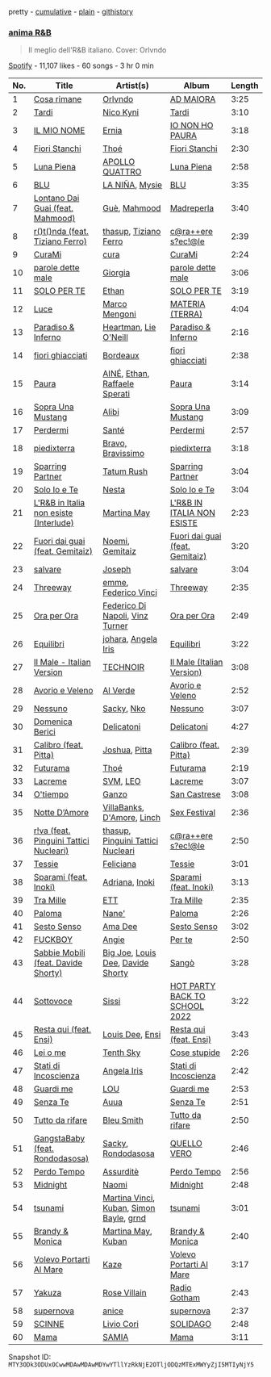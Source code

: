 pretty - [cumulative](/playlists/cumulative/37i9dQZF1DWZuIX5Q3yUjF.md) - [plain](/playlists/plain/37i9dQZF1DWZuIX5Q3yUjF) - [githistory](https://github.githistory.xyz/mackorone/spotify-playlist-archive/blob/main/playlists/plain/37i9dQZF1DWZuIX5Q3yUjF)

### [anima R&B](https://open.spotify.com/playlist/37i9dQZF1DWZuIX5Q3yUjF)

> Il meglio dell'R&B italiano\. Cover: Orlvndo

[Spotify](https://open.spotify.com/user/spotify) - 11,107 likes - 60 songs - 3 hr 0 min

| No. | Title | Artist(s) | Album | Length |
|---|---|---|---|---|
| 1 | [Cosa rimane](https://open.spotify.com/track/1e3bCZEi7yYs9rEnkOUzxL) | [Orlvndo](https://open.spotify.com/artist/3Bmu3aOG2LZCHs0Isd3w5v) | [AD MAIORA](https://open.spotify.com/album/56w0hv0t2fESIzA8Zv3LMS) | 3:25 |
| 2 | [Tardi](https://open.spotify.com/track/6Mg0jN7cUV4yAn7L56I5Hy) | [Nico Kyni](https://open.spotify.com/artist/6aYBFUW1FFuC7TH2qwhuc9) | [Tardi](https://open.spotify.com/album/1lAORflTsEeeGTY4tBgLYw) | 3:10 |
| 3 | [IL MIO NOME](https://open.spotify.com/track/50BtIqilFzXVUMVC6ddTDa) | [Ernia](https://open.spotify.com/artist/3fhMfkPPzksWuw0hEm4ldm) | [IO NON HO PAURA](https://open.spotify.com/album/5QFiKIdFebg1TPv3qjcsAZ) | 3:18 |
| 4 | [Fiori Stanchi](https://open.spotify.com/track/3aVujWlpVrqvuMZvfUpRQu) | [Thoé](https://open.spotify.com/artist/6Ft5DoZtQ4aoquM97AjjBG) | [Fiori Stanchi](https://open.spotify.com/album/19GhCKWuXND7hHB2Jdgecq) | 2:30 |
| 5 | [Luna Piena](https://open.spotify.com/track/2ecfmSG3PujmDgWvoM1Ek0) | [APOLLO QUATTRO](https://open.spotify.com/artist/4s6RBNeuADV5LVSl0lI0m8) | [Luna Piena](https://open.spotify.com/album/6FMLzFO8d3rsLrow6teojH) | 2:58 |
| 6 | [BLU](https://open.spotify.com/track/6w4QgM7NJgyIxAOVdvMR32) | [LA NIÑA](https://open.spotify.com/artist/7F0wzg6BIXNOSrh8ixhobj), [Mysie](https://open.spotify.com/artist/3rf7cB2o79L2LEcl9HIjAf) | [BLU](https://open.spotify.com/album/4sMPCLZ2dW95sOp9pOCfTm) | 3:35 |
| 7 | [Lontano Dai Guai \(feat\. Mahmood\)](https://open.spotify.com/track/2CeXk2ZsTwmJFBWXUSXPzf) | [Guè](https://open.spotify.com/artist/7F2utINZ6tSokSiZTQBE27), [Mahmood](https://open.spotify.com/artist/06nvjg4wBANK6DCHjqtPNd) | [Madreperla](https://open.spotify.com/album/5FnVg6RBrEFUIEpHRw8EB1) | 3:40 |
| 8 | [r\(\)t\(\)nda \(feat\. Tiziano Ferro\)](https://open.spotify.com/track/0GUPqrlZYs3ANVhAifVlgJ) | [thasup](https://open.spotify.com/artist/19i93sA0D7yS9dYoVNBqAA), [Tiziano Ferro](https://open.spotify.com/artist/11TplWqOPQBTmg2eiSLt1m) | [c@ra++ere s?ec!@le](https://open.spotify.com/album/7nDSuDHGJMKFtUTEEVJvUS) | 2:39 |
| 9 | [CuraMi](https://open.spotify.com/track/0nREprhuyJLfKN70qkj4M9) | [cura](https://open.spotify.com/artist/4FhcG8ezeSwe8fQpxYrOjx) | [CuraMi](https://open.spotify.com/album/6hAQFMzyok7QGYRyBS9Z3H) | 2:24 |
| 10 | [parole dette male](https://open.spotify.com/track/72FMKiJcDj3jjUFJgLvZ5Q) | [Giorgia](https://open.spotify.com/artist/0gm1lHoOXAdy5OB4AwFYRr) | [parole dette male](https://open.spotify.com/album/2xfmbz3t4vbIQITzKJrmXd) | 3:06 |
| 11 | [SOLO PER TE](https://open.spotify.com/track/5Lym9E14zAnv4b2FJYfEp5) | [Ethan](https://open.spotify.com/artist/10KF61FrHX7o9dRf0elZ70) | [SOLO PER TE](https://open.spotify.com/album/4u8rILA5sJgKIJidTObCpV) | 3:19 |
| 12 | [Luce](https://open.spotify.com/track/3JNIkNlzpYSVRqRntUVMF0) | [Marco Mengoni](https://open.spotify.com/artist/3xGlLcG9CUrs5MvFkSLOS5) | [MATERIA \(TERRA\)](https://open.spotify.com/album/4aNjXVkVKGFfr2HRkVM302) | 4:04 |
| 13 | [Paradiso & Inferno](https://open.spotify.com/track/4jmdFKP6vJlEOgTXTftaHW) | [Heartman](https://open.spotify.com/artist/7lfWprbkwMtTCuOoKGoYNt), [Lie O'Neill](https://open.spotify.com/artist/3Tg6pYYnrDvaPH2OwyMl3S) | [Paradiso & Inferno](https://open.spotify.com/album/5pS1WGsTET4iAXgeueFCM9) | 2:16 |
| 14 | [fiori ghiacciati](https://open.spotify.com/track/1lnhdEvBwLMS3lwfb42jmW) | [Bordeaux](https://open.spotify.com/artist/64IcDilEU6X8Caozoixn0V) | [fiori ghiacciati](https://open.spotify.com/album/2Ggf9V2RpHuCy10Vu95zQ7) | 2:38 |
| 15 | [Paura](https://open.spotify.com/track/4j3Z9XCFxx24lj4v8Dzbea) | [AINÉ](https://open.spotify.com/artist/6XLKAr0x6aB0V3aAaqAS9h), [Ethan](https://open.spotify.com/artist/10KF61FrHX7o9dRf0elZ70), [Raffaele Sperati](https://open.spotify.com/artist/7MuokJ3qy2kSdX4WLGNKEW) | [Paura](https://open.spotify.com/album/5bJsrcAEowEmZ9Od83S9Cp) | 3:14 |
| 16 | [Sopra Una Mustang](https://open.spotify.com/track/25HgfzXOze0RTThzab9Ix4) | [Alibi](https://open.spotify.com/artist/3s7S0D0ZVdpaWn2lPsMVDa) | [Sopra Una Mustang](https://open.spotify.com/album/5wxfnoMv5IXgkhclKcGwFI) | 3:09 |
| 17 | [Perdermi](https://open.spotify.com/track/6pF0XneVxp19Yd0tn40Rqx) | [Santé](https://open.spotify.com/artist/55EIo5yMfuqGqppQzEBep1) | [Perdermi](https://open.spotify.com/album/0dkeFFn1v88UbqZ9P7DDq1) | 2:57 |
| 18 | [piedixterra](https://open.spotify.com/track/3pjRBRPgpLonKovRM3IEKe) | [Bravo, Bravissimo](https://open.spotify.com/artist/6st78j54gm9fHJfB9ZKdh4) | [piedixterra](https://open.spotify.com/album/1Idmo4y713JrQhFTNaWzEb) | 3:18 |
| 19 | [Sparring Partner](https://open.spotify.com/track/1cD0Yb3NyGkatnm6fVx9tQ) | [Tatum Rush](https://open.spotify.com/artist/47p2js8l70JjDWGS0a1hqr) | [Sparring Partner](https://open.spotify.com/album/6zB8hy11G0P75DYhXPTrir) | 3:04 |
| 20 | [Solo Io e Te](https://open.spotify.com/track/6C4vU6dtVR30RWuRvqtJqz) | [Nesta](https://open.spotify.com/artist/2t9oRNS17o1j42vJn9U2aT) | [Solo Io e Te](https://open.spotify.com/album/2zRcv0XcSZa3EkPyD5YUmE) | 3:04 |
| 21 | [L'R&B in Italia non esiste \(Interlude\)](https://open.spotify.com/track/5haGMsywnKV4e2FqsYjoKH) | [Martina May](https://open.spotify.com/artist/1nEZxArpiNayoK02nNzJxR) | [L'R&B IN ITALIA NON ESISTE](https://open.spotify.com/album/41IqmB0uShPRiNVsYyOmbg) | 2:23 |
| 22 | [Fuori dai guai \(feat\. Gemitaiz\)](https://open.spotify.com/track/1Dd1l5fKJEInJlH8eKWJ0L) | [Noemi](https://open.spotify.com/artist/62C5P1caRIK12ndTkzNJjA), [Gemitaiz](https://open.spotify.com/artist/4upwdFMlZBmQ68jP9jPzjK) | [Fuori dai guai \(feat\. Gemitaiz\)](https://open.spotify.com/album/2CA5FxqmGHKOTfR9H4REoF) | 3:20 |
| 23 | [salvare](https://open.spotify.com/track/4jQCFTq0WPVBHayDkgzIFf) | [Joseph](https://open.spotify.com/artist/55XdeSzaUSVeSfsnRCQrnR) | [salvare](https://open.spotify.com/album/2YjaCfTIJi5ehsSPOIflxu) | 3:04 |
| 24 | [Threeway](https://open.spotify.com/track/0JhPjKFuDsmBvMBdzcu8uS) | [emme](https://open.spotify.com/artist/1AaQO7zitcB9Q3iarTLP4h), [Federico Vinci](https://open.spotify.com/artist/2WXOFbXEJ319V8Qoc6UIf4) | [Threeway](https://open.spotify.com/album/5QEYRMLrUuEDlZMjtce30g) | 2:35 |
| 25 | [Ora per Ora](https://open.spotify.com/track/3AE0cJVoZIjDdTpOT7B2ZX) | [Federico Di Napoli](https://open.spotify.com/artist/4M2iXQKbmJhbcQEMpxCnxu), [Vinz Turner](https://open.spotify.com/artist/1FCRctfZKE42NfXqfLVs89) | [Ora per Ora](https://open.spotify.com/album/5j9Kj5bVHBqJEen9YbYgiK) | 2:49 |
| 26 | [Equilibri](https://open.spotify.com/track/5BWq3Kgyj543Izg2dkghB6) | [johara](https://open.spotify.com/artist/5c4D7WHqD6FZggQ3K4atAh), [Angela Iris](https://open.spotify.com/artist/7o1XRDbnk24xbZOvVNbn1C) | [Equilibri](https://open.spotify.com/album/3ZyWo3KKTwcUVYuSYgtO3e) | 3:22 |
| 27 | [Il Male \- Italian Version](https://open.spotify.com/track/6R2Eem2AarE3nevr2PqV75) | [TECHNOIR](https://open.spotify.com/artist/1RS1JwEkPQM8W9lsTfVFwI) | [Il Male \(Italian Version\)](https://open.spotify.com/album/0NqZ0hiTf1zcJwP6ak50WU) | 3:08 |
| 28 | [Avorio e Veleno](https://open.spotify.com/track/482vXBlu2NUiYNv1W6t9pF) | [Al Verde](https://open.spotify.com/artist/5iKkYOCsHzdNtSMVMo2Hls) | [Avorio e Veleno](https://open.spotify.com/album/2WzIhBSqsjcQgWvyafwiva) | 2:52 |
| 29 | [Nessuno](https://open.spotify.com/track/7EV3ONJpL7lmlQb75rlP2D) | [Sacky](https://open.spotify.com/artist/1sybJwRGo9WiiqcZLzzAbS), [Nko](https://open.spotify.com/artist/4kTOsBwxhA2Sn4PSs7PqnN) | [Nessuno](https://open.spotify.com/album/1L2jEnUZw5QlTe9pInCMQt) | 3:07 |
| 30 | [Domenica Berici](https://open.spotify.com/track/0XT1UrQMwTCqbiwpbjWAjk) | [Delicatoni](https://open.spotify.com/artist/1OEKoqhN34tIGOjgCdp2gq) | [Delicatoni](https://open.spotify.com/album/1K1LSukSt8Ae3rZCNuKheA) | 4:27 |
| 31 | [Calibro \(feat\. Pitta\)](https://open.spotify.com/track/2M3fqyXX32HvADmoMfsV8s) | [Joshua](https://open.spotify.com/artist/5MmLJMV7gqiV3RgmqTgAKO), [Pitta](https://open.spotify.com/artist/33KV7opyVMdhw1rHHckMDT) | [Calibro \(feat\. Pitta\)](https://open.spotify.com/album/6SQ02rkmfnqUYSoC9EAUHu) | 2:39 |
| 32 | [Futurama](https://open.spotify.com/track/34xLT6m2R7ww0xJZcMRBzK) | [Thoé](https://open.spotify.com/artist/6Ft5DoZtQ4aoquM97AjjBG) | [Futurama](https://open.spotify.com/album/5O80iVijdX4uJIF4iTWyp5) | 2:19 |
| 33 | [Lacreme](https://open.spotify.com/track/2u06zfITzLEtglB2Jkr2pa) | [SVM](https://open.spotify.com/artist/3wLbD7kI7V3nruSMNuajEL), [LEO](https://open.spotify.com/artist/5AskeiOm2rZPjeMn7V26sp) | [Lacreme](https://open.spotify.com/album/69MYsY05VjQEjxW14MJ7mM) | 3:07 |
| 34 | [O'tiempo](https://open.spotify.com/track/5Ye3aRSi3Ou40z82AT9nGZ) | [Ganzo](https://open.spotify.com/artist/4N4LelQ5TM7dEhi5TASLLw) | [San Castrese](https://open.spotify.com/album/3rYuPwrwUSE7wEE89lcC4G) | 3:08 |
| 35 | [Notte D’Amore](https://open.spotify.com/track/2hXhj3y3RNoLAFulvBxhHj) | [VillaBanks](https://open.spotify.com/artist/3ASAxVN1hNoYfoMcIkzZWL), [D'Amore](https://open.spotify.com/artist/0yjjCja9FIK0ROO6HLMiO4), [Linch](https://open.spotify.com/artist/0NWr9rFOUD5cFtprFySf5p) | [Sex Festival](https://open.spotify.com/album/7AYKXAgXmauHwXVdJH2Iwn) | 2:36 |
| 36 | [r!va \(feat\. Pinguini Tattici Nucleari\)](https://open.spotify.com/track/3vCa88ij0fqwttqJ7E7pQL) | [thasup](https://open.spotify.com/artist/19i93sA0D7yS9dYoVNBqAA), [Pinguini Tattici Nucleari](https://open.spotify.com/artist/6RdcIWVKYYzNzjQRd3oyHS) | [c@ra++ere s?ec!@le](https://open.spotify.com/album/7nDSuDHGJMKFtUTEEVJvUS) | 2:50 |
| 37 | [Tessie](https://open.spotify.com/track/5OTrpx7SZy97ymkPE6fXPS) | [Feliciana](https://open.spotify.com/artist/49qJvbUyRJ7r4ae4QYhTFY) | [Tessie](https://open.spotify.com/album/0s9z3rl3VdBrORlFgrdN9H) | 3:01 |
| 38 | [Sparami \(feat\. Inoki\)](https://open.spotify.com/track/4EPXHRT5x0TVctWWJ7RbHQ) | [Adriana](https://open.spotify.com/artist/5PEdtrdgUCso8TLij5uhWa), [Inoki](https://open.spotify.com/artist/0nKxW51VOD6px2uMM4ehfF) | [Sparami \(feat\. Inoki\)](https://open.spotify.com/album/0BAQ3TAYXH3ehu2wSDv4OJ) | 3:13 |
| 39 | [Tra Mille](https://open.spotify.com/track/4fS7KNScimKvqgeUeASIW0) | [ETT](https://open.spotify.com/artist/4ZYO3loQ3PgnwXe3hUVPrS) | [Tra Mille](https://open.spotify.com/album/0byWbGyBA4AV85ULjNVYIC) | 2:35 |
| 40 | [Paloma](https://open.spotify.com/track/3HKKh1DDcgRxOFAFFd0sAi) | [Nane'](https://open.spotify.com/artist/3CIpt1rEz9sUpijNv8W9zM) | [Paloma](https://open.spotify.com/album/7051vm5XsmQ96gajI3qhcm) | 2:26 |
| 41 | [Sesto Senso](https://open.spotify.com/track/402WgUURAGH1QY4QXUPX9j) | [Ama Dee](https://open.spotify.com/artist/7ArVuMsjh89ZwdqvLEYH4y) | [Sesto Senso](https://open.spotify.com/album/4HpWgfWsraglBZqtbpdIbO) | 3:02 |
| 42 | [FUCKBOY](https://open.spotify.com/track/4yZ5MdzVJGG2W1EmOQQvaa) | [Angie](https://open.spotify.com/artist/7vFaBCvPdgAsrWJiv5NI3Z) | [Per te](https://open.spotify.com/album/3Gk7tnA6FkViwwgjMTBhJW) | 2:50 |
| 43 | [Sabbie Mobili \(feat\. Davide Shorty\)](https://open.spotify.com/track/4S6OeZKXABkmQtVEebDNF7) | [Big Joe](https://open.spotify.com/artist/4J0rxYDON5UzQSrZpS5adI), [Louis Dee](https://open.spotify.com/artist/0cqKe5aIp6diwasKdXzJF6), [Davide Shorty](https://open.spotify.com/artist/5nZ6WgYH6mSPf2YaKXOZso) | [Sangò](https://open.spotify.com/album/4BfD7Clcx5oBmDfB0K5t2T) | 3:28 |
| 44 | [Sottovoce](https://open.spotify.com/track/0QwlGKxgBzz10Vs3Hu1Ofd) | [Sissi](https://open.spotify.com/artist/6P7jNZ4DCs766yu5td601i) | [HOT PARTY BACK TO SCHOOL 2022](https://open.spotify.com/album/1xybf1vMF8lcAQnvC3r2x9) | 3:22 |
| 45 | [Resta qui \(feat\. Ensi\)](https://open.spotify.com/track/10GPCVnfVihPpp8uOm1o49) | [Louis Dee](https://open.spotify.com/artist/0cqKe5aIp6diwasKdXzJF6), [Ensi](https://open.spotify.com/artist/6dKdNHGdsBvEeNDxXV8AMP) | [Resta qui \(feat\. Ensi\)](https://open.spotify.com/album/50wNLzG4o2DlxGoIjdmkU2) | 3:43 |
| 46 | [Lei o me](https://open.spotify.com/track/782YSINOuz9ON86WgTeuRD) | [Tenth Sky](https://open.spotify.com/artist/2VFljEy461d5COnyYGISD1) | [Cose stupide](https://open.spotify.com/album/6F7JTOZTCThGzDo6DV1vdq) | 2:26 |
| 47 | [Stati di Incoscienza](https://open.spotify.com/track/0fXnJ4KKHB8myzPl5NNrZU) | [Angela Iris](https://open.spotify.com/artist/7o1XRDbnk24xbZOvVNbn1C) | [Stati di Incoscienza](https://open.spotify.com/album/32WKuevvKanwGCkYeC2ASo) | 2:42 |
| 48 | [Guardi me](https://open.spotify.com/track/2rhgFnHPj3MsLYRjDg1b64) | [LOU](https://open.spotify.com/artist/2ab5JYkftADf7SU0ACBB2I) | [Guardi me](https://open.spotify.com/album/53uozwEfhbrBMv4taVIYCM) | 2:53 |
| 49 | [Senza Te](https://open.spotify.com/track/1WBOwvRPgq6UqPTvXBHF4i) | [Auua](https://open.spotify.com/artist/2tnzSiqtkZbBZMshF406i9) | [Senza Te](https://open.spotify.com/album/3GmzaEJniZOLhoQCKoJYdP) | 2:51 |
| 50 | [Tutto da rifare](https://open.spotify.com/track/2ESOFOksMJ58Pn1K9iVCe8) | [Bleu Smith](https://open.spotify.com/artist/3Pyn6XseElYT90ATJL1xjN) | [Tutto da rifare](https://open.spotify.com/album/5BFCtA2Ld80YBsLsjvgL5N) | 2:50 |
| 51 | [GangstaBaby \(feat\. Rondodasosa\)](https://open.spotify.com/track/3fsDYD3B1niEm6qDpBWEHL) | [Sacky](https://open.spotify.com/artist/1sybJwRGo9WiiqcZLzzAbS), [Rondodasosa](https://open.spotify.com/artist/61bQ4nwIioR8w6PGxzpyY3) | [QUELLO VERO](https://open.spotify.com/album/5sKFWHoVyf9t65zdLmx6wg) | 2:46 |
| 52 | [Perdo Tempo](https://open.spotify.com/track/0QUbRVMAHMxiPt0TCUlNZM) | [Assurditè](https://open.spotify.com/artist/2vDluwryVXelZfng6DxjnC) | [Perdo Tempo](https://open.spotify.com/album/66JdPSPWoJrYem4QTVsb5B) | 2:56 |
| 53 | [Midnight](https://open.spotify.com/track/38zBWUqKuUgXRgP7xIvE2s) | [Naomi](https://open.spotify.com/artist/3dbuSqzwPQGqucy4evhJUB) | [Midnight](https://open.spotify.com/album/6FyyqpFQV4ozDqKwzgT3cI) | 2:48 |
| 54 | [tsunami](https://open.spotify.com/track/2Nj2I8V46TI6xIobJ2GWYn) | [Martina Vinci](https://open.spotify.com/artist/0iG27dVYGCX3ggvmijHV5t), [Kuban](https://open.spotify.com/artist/4Xy59tDL9bQYT98ExQihGG), [Simon Bayle](https://open.spotify.com/artist/38c5fkv7JWziTzgp0Fj3Ay), [grnd](https://open.spotify.com/artist/2SWF6afQ64WNXGuQrDdTJ0) | [tsunami](https://open.spotify.com/album/4Q8Y8XDkAck0DAvfCiwEbe) | 3:01 |
| 55 | [Brandy & Monica](https://open.spotify.com/track/7D0lKhGUyoJvXA83Gko8ou) | [Martina May](https://open.spotify.com/artist/1nEZxArpiNayoK02nNzJxR), [Kuban](https://open.spotify.com/artist/4Xy59tDL9bQYT98ExQihGG) | [Brandy & Monica](https://open.spotify.com/album/2TGJGvjsRyiNZub7jgeIcM) | 2:40 |
| 56 | [Volevo Portarti Al Mare](https://open.spotify.com/track/0GXIWEkfHN5RE3G9Y67bqr) | [Kaze](https://open.spotify.com/artist/7whJIhjyiftRQjoAKJVNjU) | [Volevo Portarti Al Mare](https://open.spotify.com/album/0KIp2ubNGwlo2H9DDpegfV) | 3:17 |
| 57 | [Yakuza](https://open.spotify.com/track/6Q4I5oIDhnRwNhbLwW7dN1) | [Rose Villain](https://open.spotify.com/artist/2aya6KuqjXEhHBqYKsTPLs) | [Radio Gotham](https://open.spotify.com/album/6hGUJpYzwN9DPqVUC2onlU) | 2:43 |
| 58 | [supernova](https://open.spotify.com/track/1HgQFrZi1J4RuhJ9Z4MAcD) | [anice](https://open.spotify.com/artist/0Sf5IqezdIhXjKogXm0Nad) | [supernova](https://open.spotify.com/album/2LuWFJRsciGayhfir9BNhz) | 2:37 |
| 59 | [SCINNE](https://open.spotify.com/track/6YXMopaQMquMzIp0QYTiLA) | [Livio Cori](https://open.spotify.com/artist/67ZKaYOA7fXtnWve33FcSX) | [SOLIDAGO](https://open.spotify.com/album/4krgtckMU7NY6UxCOqATyr) | 2:48 |
| 60 | [Mama](https://open.spotify.com/track/3Ry2ZBM6XaCDPpZaMuFE9v) | [SAMIA](https://open.spotify.com/artist/4LxiKyrhyqB0fTGmKtXSFZ) | [Mama](https://open.spotify.com/album/6Te8O72BKZZIK2MI72LUKT) | 3:11 |

Snapshot ID: `MTY3ODk3ODUxOCwwMDAwMDAwMDYwYTllYzRkNjE2OTljODQzMTExMWYyZjI5MTIyNjY5`
